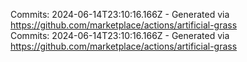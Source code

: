 Commits: 2024-06-14T23:10:16.166Z - Generated via https://github.com/marketplace/actions/artificial-grass
<br>
Commits: 2024-06-14T23:10:16.166Z - Generated via https://github.com/marketplace/actions/artificial-grass
<br>
